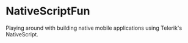 NativeScriptFun
===============

Playing around with building native mobile applications using Telerik's NativeScript.

